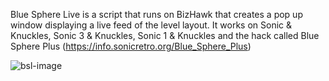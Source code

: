 Blue Sphere Live is a script that runs on BizHawk that creates a pop up window displaying a live feed of the level layout.
It works on Sonic & Knuckles, Sonic 3 & Knuckles, Sonic 1 & Knuckles and the hack called Blue Sphere Plus (https://info.sonicretro.org/Blue_Sphere_Plus)

![bsl-image](https://github.com/user-attachments/assets/b2eeb1ef-8618-4a65-9255-4f3c245486b6)
